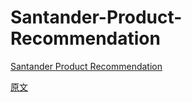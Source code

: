 # Santander-Product-Recommendation
[Santander Product Recommendation](https://www.kaggle.com/c/santander-product-recommendation)

[原文](https://www.kaggle.com/apryor6/detailed-cleaning-visualization)
